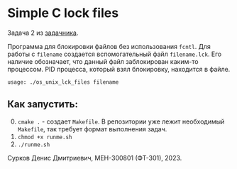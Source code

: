 # Simple C lock files

Задача 2 из [задачника](https://eykuklin.github.io/OS-UNIX/).

Программа для блокировки файлов без использования `fcntl`. 
Для работы с `filename` создается вспомогательный файл `filename.lck`.
Его наличие обозначает, что данный файл заблокирован каким-то процессом.
PID процесса, который взял блокировку, находится в файле.

```txt
usage: ./os_unix_lck_files filename
```

## Как запустить:
0. `cmake .` - создает `Makefile`. В репозитории уже лежит необходимый `Makefile`, так требует формат выполнения задач.
1. `chmod +x runme.sh`
2. `./runme.sh`

Сурков Денис Дмитриевич, МЕН-300801 (ФТ-301), 2023.
